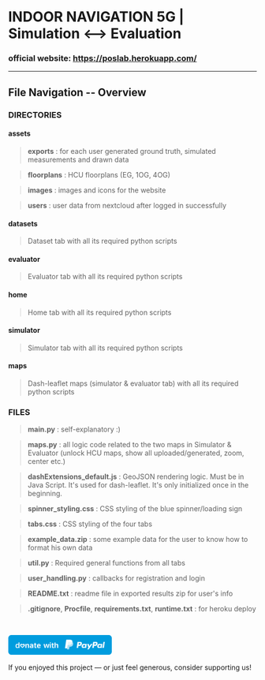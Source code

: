 
  

# INDOOR NAVIGATION 5G | Simulation ⟷ Evaluation

  

  

### official website: https://poslab.herokuapp.com/

  

  

---

  

## File Navigation -- Overview

  

### DIRECTORIES

  

#### assets

  

>  **exports** : for each user generated ground truth, simulated measurements and drawn data

  

>  **floorplans** : HCU floorplans (EG, 1OG, 4OG)

  

>  **images** : images and icons for the website

  

>  **users** : user data from nextcloud after logged in successfully

  

#### datasets

  

> Dataset tab with all its required python scripts

  

#### evaluator

  

> Evaluator tab with all its required python scripts

  

#### home

  

> Home tab with all its required python scripts

  

#### simulator

  

> Simulator tab with all its required python scripts

  

#### maps

  

> Dash-leaflet maps (simulator & evaluator tab) with all its required python scripts

  

  

### FILES

  

>  **main.py** : self-explanatory :)

  

>  **maps.py** : all logic code related to the two maps in Simulator & Evaluator (unlock HCU maps, show all uploaded/generated, zoom, center etc.)

  

>  **dashExtensions_default.js** : GeoJSON rendering logic. Must be in Java Script. It's used for dash-leaflet. It's only initialized once in the beginning.

  

>  **spinner_styling.css** : CSS styling of the blue spinner/loading sign

  

>  **tabs.css** : CSS styling of the four tabs

  

>  **example_data.zip** : some example data for the user to know how to format his own data

  

>  **util.py** : Required general functions from all tabs

  

>  **user_handling.py** : callbacks for registration and login

  

>  **README.txt** : readme file in exported results zip for user's info

  

>  **.gitignore**, **Procfile**, **requirements.txt**, **runtime.txt** : for heroku deploy

  

  

<br/>

  

<a  href="https://www.paypal.me/KorvinVenzke"><img  src="assets/images/signs/donate_sign.svg"  height="40"></a>

  

If you enjoyed this project — or just feel generous, consider supporting us!
